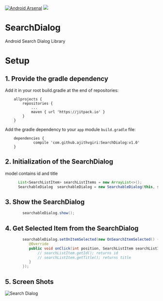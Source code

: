[![Android Arsenal]( https://img.shields.io/badge/Android%20Arsenal-Search%20Dialog%20Library-green.svg?style=flat )]( https://android-arsenal.com/details/1/6424 )  [![](https://jitpack.io/v/ajithvgiri/SearchDialog.svg)](https://jitpack.io/#ajithvgiri/SearchDialog)

# SearchDialog
Android Search Dialog Library

# Setup
## 1. Provide the gradle dependency

Add it in your root build.gradle at the end of repositories:
```
	allprojects {
		repositories {
			...
			maven { url 'https://jitpack.io' }
		}
	}
```

Add the gradle dependency to your `app` module `build.gradle` file:

```
	dependencies {
	         compile 'com.github.ajithvgiri:SearchDialog:v1.0'
	}

```

## 2. Initialization of the SearchDialog
<SearchListItem> model contains id and title
``` java
      List<SearchListItem> searchListItems = new ArrayList<>();
      SearchableDialog  searchableDialog = new SearchableDialog(this, searchListItems, "Title");
```

## 3. Show the SearchDialog

``` java
        searchableDialog.show();
```

## 4. Get Selected Item from the SearchDialog

``` java
        searchableDialog.setOnItemSelected(new OnSearchItemSelected() {
           @Override
           public void onClick(int position, SearchListItem searchListItem) {
               // searchListItem.getId(); returns id
               // searchListItem.getTitle(); returns title
           }
        });
```
## 5. Screen Shots

![Search Dialog](https://i.imgur.com/47IHtQH.png)